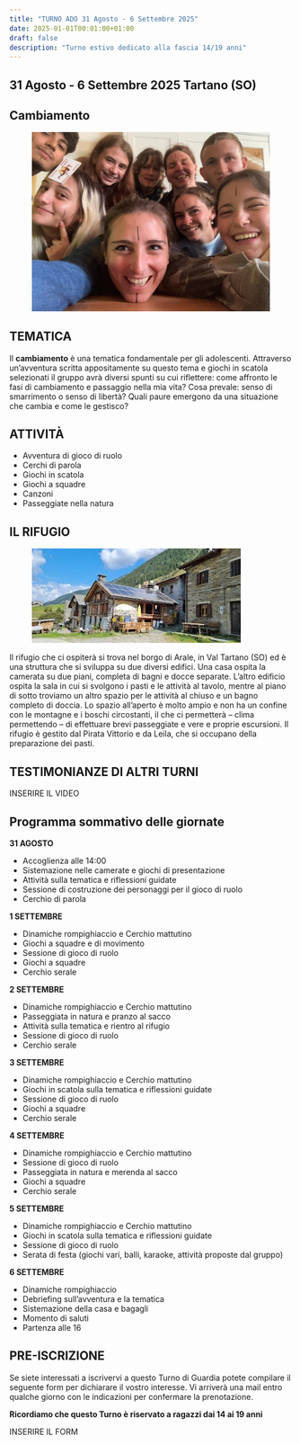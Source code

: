 ```yaml
---
title: "TURNO ADO 31 Agosto - 6 Settembre 2025"
date: 2025-01-01T00:01:00+01:00
draft: false
description: "Turno estivo dedicato alla fascia 14/19 anni"
---
```



## 31 Agosto - 6 Settembre 2025 Tartano (SO)
## Cambiamento
<figure>
      <img class=responsive-image src="gruppo.jpeg" alt="Persone giocano al tavolo" />
</figure>

## TEMATICA

Il **cambiamento** è una tematica fondamentale per gli adolescenti. 
Attraverso un’avventura scritta appositamente su questo tema e giochi in scatola selezionati il gruppo avrà diversi spunti su cui riflettere: come affronto le fasi di cambiamento e passaggio nella mia vita? Cosa prevale: senso di smarrimento o senso di libertà? Quali paure emergono da una situazione che cambia e come le gestisco?

## ATTIVITÀ

- Avventura di gioco di ruolo 
- Cerchi di parola
- Giochi in scatola
- Giochi a squadre
- Canzoni
- Passeggiate nella natura

## IL RIFUGIO

<figure>
      <img class=responsive-image src="rifugio.jpeg" alt="Persone giocano al tavolo" />
</figure>

Il rifugio che ci ospiterà si trova nel borgo di Arale, in Val Tartano (SO) ed è una struttura che si sviluppa su due diversi edifici. Una casa ospita la camerata su due piani, completa di bagni e docce separate. L’altro edificio ospita la sala in cui si svolgono i pasti e le attività al tavolo, mentre al piano di sotto troviamo un altro spazio per le attività al chiuso e un bagno completo di doccia.  Lo spazio all’aperto è molto ampio e non ha un confine con le montagne e i boschi circostanti, il che ci permetterà – clima permettendo – di effettuare brevi passeggiate e vere e proprie escursioni. Il rifugio è gestito dal Pirata Vittorio e da Leila, che si occupano della preparazione dei pasti. 


 ## TESTIMONIANZE DI ALTRI TURNI

 INSERIRE IL VIDEO

 ## Programma sommativo delle giornate

**31 AGOSTO**

- Accoglienza alle 14:00
- Sistemazione nelle camerate e giochi di presentazione
- Attività sulla tematica e riflessioni guidate
- Sessione di costruzione dei personaggi per il gioco di ruolo
- Cerchio di parola

**1 SETTEMBRE**

- Dinamiche rompighiaccio e Cerchio mattutino
- Giochi a squadre e di movimento
- Sessione di gioco di ruolo
- Giochi a squadre
- Cerchio serale

**2 SETTEMBRE**

- Dinamiche rompighiaccio e Cerchio mattutino
- Passeggiata in natura e pranzo al sacco
- Attività sulla tematica e rientro al rifugio
- Sessione di gioco di ruolo
- Cerchio serale

**3 SETTEMBRE**

- Dinamiche rompighiaccio e Cerchio mattutino
- Giochi in scatola sulla tematica e riflessioni guidate
- Sessione di gioco di ruolo
- Giochi a squadre
- Cerchio serale

**4 SETTEMBRE**

- Dinamiche rompighiaccio e Cerchio mattutino
- Sessione di gioco di ruolo
- Passeggiata in natura e merenda al sacco
- Giochi a squadre
- Cerchio serale

**5 SETTEMBRE**

- Dinamiche rompighiaccio e Cerchio mattutino
- Giochi in scatola sulla tematica e riflessioni guidate
- Sessione di gioco di ruolo
- Serata di festa (giochi vari, balli, karaoke, attività proposte dal gruppo)

**6 SETTEMBRE**

- Dinamiche rompighiaccio
- Debriefing sull’avventura e la tematica
- Sistemazione della casa e bagagli
- Momento di saluti
- Partenza alle 16

## PRE-ISCRIZIONE

Se siete interessati a iscrivervi a questo Turno di Guardia potete compilare
il seguente form per dichiarare il vostro interesse. Vi arriverà una mail
entro qualche giorno con le indicazioni per confermare la prenotazione. 

**Ricordiamo che questo Turno è riservato a ragazzi dai 14 ai 19 anni**

INSERIRE IL FORM
